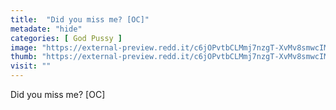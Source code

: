 ```yaml
---
title:  "Did you miss me? [OC]"
metadate: "hide"
categories: [ God Pussy ]
image: "https://external-preview.redd.it/c6jOPvtbCLMmj7nzgT-XvMv8smwcIMmI-2YIy5jHSAA.jpg?auto=webp&s=5934a0d6f5b9dffc0a93ed646b132ac01aa3e286"
thumb: "https://external-preview.redd.it/c6jOPvtbCLMmj7nzgT-XvMv8smwcIMmI-2YIy5jHSAA.jpg?width=1080&crop=smart&auto=webp&s=a15de582000d5f487c74cb435c88b72eb4a9599d"
visit: ""
---
```

Did you miss me? [OC]
